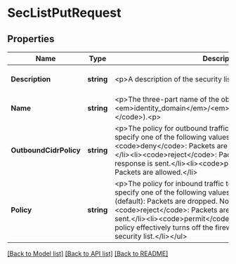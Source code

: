 # SecListPutRequest

## Properties
Name | Type | Description | Notes
------------ | ------------- | ------------- | -------------
**Description** | **string** | &lt;p&gt;A description of the security list. | [optional] [default to null]
**Name** | **string** | &lt;p&gt;The three-part name of the object (&lt;code&gt;/Compute-&lt;em&gt;identity_domain&lt;/em&gt;/&lt;em&gt;user&lt;/em&gt;/&lt;em&gt;object&lt;/em&gt;&lt;/code&gt;).&lt;p&gt; | [default to null]
**OutboundCidrPolicy** | **string** | &lt;p&gt;The policy for outbound traffic from the security list. You can specify one of the following values:&lt;ul&gt;&lt;li&gt;&lt;code&gt;deny&lt;/code&gt;: Packets are dropped. No response is sent.&lt;/li&gt;&lt;li&gt;&lt;code&gt;reject&lt;/code&gt;: Packets are dropped, but a response is sent.&lt;/li&gt;&lt;li&gt;&lt;code&gt;permit&lt;/code&gt;(default): Packets are allowed.&lt;/li&gt; | [optional] [default to null]
**Policy** | **string** | &lt;p&gt;The policy for inbound traffic to the security list. You can specify one of the following values:&lt;ul&gt;&lt;li&gt;&lt;code&gt;deny&lt;/code&gt;(default): Packets are dropped. No response is sent.&lt;/li&gt;&lt;li&gt;&lt;code&gt;reject&lt;/code&gt;: Packets are dropped, but a response is sent.&lt;/li&gt;&lt;li&gt;&lt;code&gt;permit&lt;/code&gt;: Packets are allowed. This policy effectively turns off the firewall for all instances in this security list.&lt;/li&gt;&lt;/ul&gt; | [optional] [default to null]

[[Back to Model list]](../README.md#documentation-for-models) [[Back to API list]](../README.md#documentation-for-api-endpoints) [[Back to README]](../README.md)



